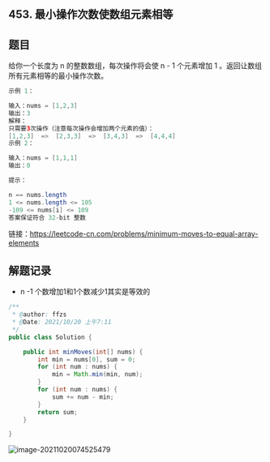 ## 453. 最小操作次数使数组元素相等

## 题目

给你一个长度为 n 的整数数组，每次操作将会使 n - 1 个元素增加 1 。返回让数组所有元素相等的最小操作次数。

```java
示例 1：

输入：nums = [1,2,3]
输出：3
解释：
只需要3次操作（注意每次操作会增加两个元素的值）：
[1,2,3]  =>  [2,3,3]  =>  [3,4,3]  =>  [4,4,4]
示例 2：

输入：nums = [1,1,1]
输出：0
```

```java
提示：

n == nums.length
1 <= nums.length <= 105
-109 <= nums[i] <= 109
答案保证符合 32-bit 整数
```

链接：https://leetcode-cn.com/problems/minimum-moves-to-equal-array-elements

## 解题记录

+ n -1 个数增加1和1个数减少1其实是等效的

```java
/**
 * @author: ffzs
 * @Date: 2021/10/20 上午7:11
 */
public class Solution {

    public int minMoves(int[] nums) {
        int min = nums[0], sum = 0;
        for (int num : nums) {
            min = Math.min(min, num);
        }
        for (int num : nums) {
            sum += num - min;
        }
        return sum;
    }

}
```

![image-20211020074525479](https://gitee.com/ffzs/picture_go/raw/master/img/image-20211020074525479.png)